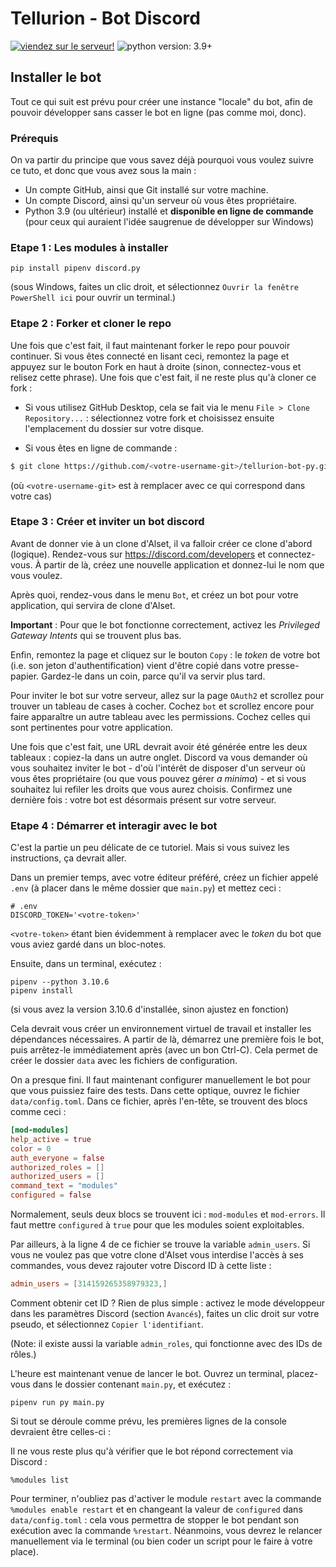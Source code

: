# Tellurion - Bot Discord

[![viendez sur le serveur!](https://badgen.net/discord/members/7f8VZxE?icon=discord)](https://discord.gg/7f8VZxE) ![python version: 3.9+](https://badgen.net/badge/python/3.9+/blue)

## Installer le bot

Tout ce qui suit est prévu pour créer une instance "locale" du bot, afin de pouvoir développer sans casser le bot en ligne (pas comme moi, donc).

### Prérequis

On va partir du principe que vous savez déjà pourquoi vous voulez suivre ce tuto, et donc que vous avez sous la main :

- Un compte GitHub, ainsi que Git installé sur votre machine.
- Un compte Discord, ainsi qu'un serveur où vous êtes propriétaire.
- Python 3.9 (ou ultérieur) installé et **disponible en ligne de commande** (pour ceux qui auraient l'idée saugrenue de développer sur Windows)

### Etape 1 : Les modules à installer

```
pip install pipenv discord.py
```

(sous Windows, faites un clic droit, et sélectionnez `Ouvrir la fenêtre PowerShell ici` pour ouvrir un terminal.)

### Etape 2 : Forker et cloner le repo

Une fois que c'est fait, il faut maintenant forker le repo pour pouvoir continuer. Si vous êtes connecté en lisant ceci, remontez la page et appuyez sur le bouton Fork en haut à droite (sinon, connectez-vous et relisez cette phrase). Une fois que c'est fait, il ne reste plus qu'à cloner ce fork :

- Si vous utilisez GitHub Desktop, cela se fait via le menu `File > Clone Repository...` : sélectionnez votre fork et choisissez ensuite l'emplacement du dossier sur votre disque.

- Si vous êtes en ligne de commande :
```bash
$ git clone https://github.com/<votre-username-git>/tellurion-bot-py.git
```
(où `<votre-username-git>` est à remplacer avec ce qui correspond dans votre cas)

### Etape 3 : Créer et inviter un bot discord

Avant de donner vie à un clone d'Alset, il va falloir créer ce clone d'abord (logique).
Rendez-vous sur https://discord.com/developers et connectez-vous. À partir de là, créez une nouvelle application et donnez-lui le nom que vous voulez.

Après quoi, rendez-vous dans le menu `Bot`, et créez un bot pour votre application, qui servira de clone d'Alset.

**Important** : Pour que le bot fonctionne correctement, activez les *Privileged Gateway Intents* qui se trouvent plus bas.

Enfin, remontez la page et cliquez sur le bouton `Copy` : le *token* de votre bot (i.e. son jeton d'authentification) vient d'être copié dans votre presse-papier. Gardez-le dans un coin, parce qu'il va servir plus tard.

Pour inviter le bot sur votre serveur, allez sur la page `OAuth2` et scrollez pour trouver un tableau de cases à cocher. Cochez `bot` et scrollez encore pour faire apparaître un autre tableau avec les permissions. Cochez celles qui sont pertinentes pour votre application.

Une fois que c'est fait, une URL devrait avoir été générée entre les deux tableaux : copiez-la dans un autre onglet. Discord va vous demander où vous souhaitez inviter le bot - d'où l'intérêt de disposer d'un serveur où vous êtes propriétaire (ou que vous pouvez gérer *a minima*) - et si vous souhaitez lui refiler les droits que vous aurez choisis. Confirmez une dernière fois : votre bot est désormais présent sur votre serveur.

### Etape 4 : Démarrer et interagir avec le bot

C'est la partie un peu délicate de ce tutoriel. Mais si vous suivez les instructions, ça devrait aller.

Dans un premier temps, avec votre éditeur préféré, créez un fichier appelé `.env` (à placer dans le même dossier que `main.py`) et mettez ceci :
```
# .env
DISCORD_TOKEN='<votre-token>'
```

`<votre-token>` étant bien évidemment à remplacer avec le *token* du bot que vous aviez gardé dans un bloc-notes.

Ensuite, dans un terminal, exécutez :
```
pipenv --python 3.10.6
pipenv install
```
(si vous avez la version 3.10.6 d'installée, sinon ajustez en fonction)

Cela devrait vous créer un environnement virtuel de travail et installer les dépendances nécessaires. A partir de là, démarrez une première fois le bot, puis arrêtez-le immédiatement après (avec un bon Ctrl-C). Cela permet de créer le dossier `data` avec les fichiers de configuration.

On a presque fini. Il faut maintenant configurer manuellement le bot pour que vous puissiez faire des tests. Dans cette optique, ouvrez le fichier `data/config.toml`. Dans ce fichier, après l'en-tête, se trouvent des blocs comme ceci :
```TOML
[mod-modules]
help_active = true
color = 0
auth_everyone = false
authorized_roles = []
authorized_users = []
command_text = "modules"
configured = false
```
Normalement, seuls deux blocs se trouvent ici : `mod-modules` et `mod-errors`. Il faut mettre `configured` à `true` pour que les modules soient exploitables.

Par ailleurs, à la ligne 4 de ce fichier se trouve la variable `admin_users`. Si vous ne voulez pas que votre clone d'Alset vous interdise l'accès à ses commandes, vous devez rajouter votre Discord ID à cette liste :
```TOML
admin_users = [314159265358979323,]
```
Comment obtenir cet ID ? Rien de plus simple : activez le mode développeur dans les paramètres Discord (section `Avancés`), faites un clic droit sur votre pseudo, et sélectionnez `Copier l'identifiant`.

(Note: il existe aussi la variable `admin_roles`, qui fonctionne avec des IDs de rôles.)

L'heure est maintenant venue de lancer le bot. Ouvrez un terminal, placez-vous dans le dossier contenant `main.py`, et exécutez :
```
pipenv run py main.py
```

Si tout se déroule comme prévu, les premières lignes de la console devraient être celles-ci :

Il ne vous reste plus qu'à vérifier que le bot répond correctement via Discord :
```
%modules list
```

Pour terminer, n'oubliez pas d'activer le module `restart` avec la commande `%modules enable restart` et en changeant la valeur de `configured` dans `data/config.toml` : cela vous permettra de stopper le bot pendant son exécution avec la commande `%restart`. Néanmoins, vous devrez le relancer manuellement via le terminal (ou bien coder un script pour le faire à votre place).
